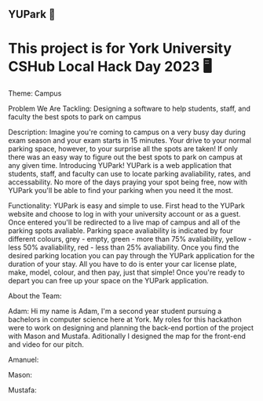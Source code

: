 ## YUPark 🚗
# This project is for York University CSHub Local Hack Day 2023 🖥️

Theme: Campus

Problem We Are Tackling: Designing a software to help students, staff, and faculty the best spots to park on campus

Description: Imagine you're coming to campus on a very busy day during exam season and your exam starts in 15 minutes. Your drive to your normal parking space, however, to your surprise all the spots are taken! If only there was an easy way to figure out the best spots to park on campus at any given time. Introducing YUPark! YUPark is a web application that students, staff, and faculty can use to locate parking avaliability, rates, and accessability. No more of the days praying your spot being free, now with YUPark you'll be able to find your parking when you need it the most.  

Functionality: YUPark is easy and simple to use. First head to the YUPark website and choose to log in with your university account or as a guest. Once entered you'll be redirected to a live map of campus and all of the parking spots avaliable. Parking space avaliability is indicated by four different colours, grey - empty, green - more than 75% avaliability, yellow - less 50% avaliability, red - less than 25% avaliability. Once you find the desired parking location you can pay through the YUPark application for the duration of your stay. All you have to do is enter your car license plate, make, model, colour, and then pay, just that simple! Once you're ready to depart you can free up your space on the YUPark application.

About the Team: 

Adam: Hi my name is Adam, I'm a second year student pursuing a bachelors in computer science here at York. My roles for this hackathon were to work on designing and planning the back-end portion of the project with Mason and Mustafa. Aditionally I designed the map for the front-end and video for our pitch. 

Amanuel:

Mason:

Mustafa:
